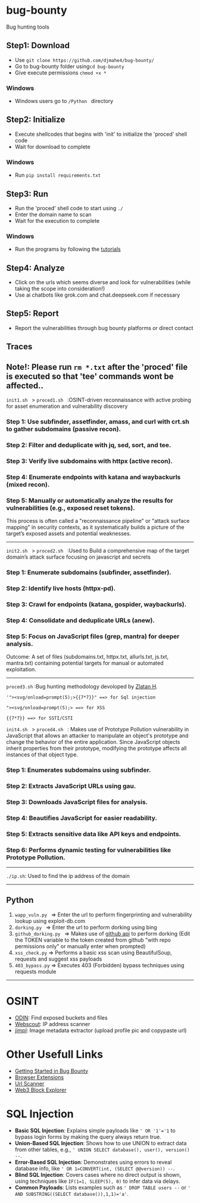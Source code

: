 # bug-bounty
Bug hunting tools
## Step1: Download
- Use ```git clone https://github.com/djmahe4/bug-bounty/ ```
- Go to bug-bounty folder using```cd bug-bounty ```
- Give execute permissions ```chmod +x * ```
### Windows
- Windows users go to ```/Python ``` directory
## Step2: Initialize
- Execute shellcodes that begins with 'init' to initialize the 'proced' shell code
- Wait for download to complete
### Windows
- Run ```pip install requirements.txt ```
## Step3: Run
- Run the 'proced' shell code to start using ```./ ```
- Enter the domain name to scan
- Wait for the execution to complete
### Windows 
- Run the programs by following the [tutorials](#Python)
## Step4: Analyze
- Click on the urls which seems diverse and look for vulnerabilities (while taking the scope into consideration!)
- Use ai chatbots like grok.com and chat.deepseek.com if necessary
## Step5: Report
- Report the vulnerabilities through bug bounty platforms or direct contact

## Traces

Note!: Please run ```rm *.txt``` after the 'proced' file is executed so that 'tee' commands wont be affected..
--
```init1.sh ``` > ```proced1.sh ``` 
:OSINT-driven reconnaissance with active probing for asset enumeration and vulnerability discovery
### Step 1: Use subfinder, assetfinder, amass, and curl with crt.sh to gather subdomains (passive recon).
### Step 2: Filter and deduplicate with jq, sed, sort, and tee.
### Step 3: Verify live subdomains with httpx (active recon).
### Step 4: Enumerate endpoints with katana and waybackurls (mixed recon).
### Step 5: Manually or automatically analyze the results for vulnerabilities (e.g., exposed reset tokens).
This process is often called a "reconnaissance pipeline" or "attack surface mapping" in security contexts, as it systematically builds a picture of the target’s exposed assets and potential weaknesses.
***
```init2.sh ``` > ```proced2.sh ```
:Used to Build a comprehensive map of the target domain’s attack surface focusing on javascript and secrets 

### Step 1: Enumerate subdomains (subfinder, assetfinder).
### Step 2: Identify live hosts (httpx-pd).
### Step 3: Crawl for endpoints (katana, gospider, waybackurls).
### Step 4: Consolidate and deduplicate URLs (anew).
### Step 5: Focus on JavaScript files (grep, mantra) for deeper analysis.
Outcome: A set of files (subdomains.txt, httpx.txt, allurls.txt, js.txt, mantra.txt) containing potential targets for manual or automated exploitation.
***
```proced3.sh``` 
:Bug hunting methodology devoloped by [Zlatan H](https://www.linkedin.com/in/zlatanh).
```
'"><svg/onload=prompt(5);>{{7*7}}" ==> for Sql injection

"><svg/onload=prompt(5);> ==> for XSS

{{7*7}} ==> for SSTI/CSTI
```
```init4.sh ``` > ```proced4.sh ```
: Makes use of Prototype Pollution vulnerability in JavaScript that allows an attacker to manipulate an object's prototype and change the behavior of the entire application. Since JavaScript objects inherit properties from their prototype, modifying the prototype affects all instances of that object type.
### Step 1: Enumerates subdomains using subfinder.

### Step 2: Extracts JavaScript URLs using gau.

### Step 3: Downloads JavaScript files for analysis.

### Step 4: Beautifies JavaScript for easier readability.

### Step 5: Extracts sensitive data like API keys and endpoints.

### Step 6: Performs dynamic testing for vulnerabilities like Prototype Pollution.
***
```./ip.sh```: Used to find the ip address of the domain 
***
## Python
1. ```wapp_vuln.py ``` => Enter the url to perform fingerprinting and vulnerability lookup using exploit-db.com
2. ```dorking.py ``` => Enter the url to perform dorking using bing
3. ```github_dorking.py ``` => Makes use of [github api](https://github.com/settings/tokens) to perform dorking (Edit the TOKEN variable to the token created from github "with repo permissions only" or manually enter when prompted)
4. ```xss_check.py``` => Performs a basic xss scan using BeautifulSoup, requests and suggest xss payloads
5. ```403_bypass.py``` => Executes  403 (Forbidden) bypass techniques using requests module
---
# OSINT
- [ODIN](https://odin.io/): Find exposed buckets and files
- [Webscout](https://webscout.io/): IP address scanner
- [jimpl](https://jimpl.com): Image metadata extractor (upload profile pic and copypaste url)
# Other Usefull Links
- [Getting Started in Bug Bounty](https://medium.com/@Abhijeet_kumawat_/how-to-start-bug-bounty-in-2025-no-experience-no-problem-89adc68da592?sk=849ceed06612d3111a50f200cd156b1a)
- [Browser Extensions](https://omarora1603.medium.com/top-11-bug-bounty-extensions-that-will-save-you-hours-bea31a368529)
- [Url Scanner](https://cyscan.io/)
- [Web3 Block Explorer](https://dashboard.tenderly.co/explorer)
# SQL Injection
- **Basic SQL Injection**: Explains simple payloads like ```' OR '1'='1``` to bypass login forms by making the query always return true.
- **Union-Based SQL Injection**: Shows how to use UNION to extract data from other tables, e.g., ```' UNION SELECT database(), user(), version() --```.
- **Error-Based SQL Injection**: Demonstrates using errors to reveal database info, like ```' OR 1=CONVERT(int, (SELECT @@version)) --```.
- **Blind SQL Injection**: Covers cases where no direct output is shown, using techniques like ```IF(1=1, SLEEP(5), 0)``` to infer data via delays.
- **Common Payloads**: Lists examples such as ```' DROP TABLE users --``` or ```' AND SUBSTRING((SELECT database()),1,1)='a'```.
